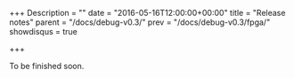 +++
Description = ""
date = "2016-05-16T12:00:00+00:00"
title = "Release notes"
parent = "/docs/debug-v0.3/"
prev = "/docs/debug-v0.3/fpga/"
showdisqus = true

+++

To be finished soon.